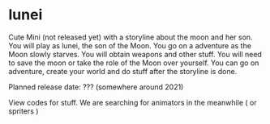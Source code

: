 # lunei


Cute Mini (not released yet) with a storyline about the moon and her son.
You will play as lunei, the son of the Moon. You go on a adventure as the Moon slowly starves. 
You will obtain weapons and other stuff. You will need to save the moon or take the role of the Moon over yourself.
You can go on adventure, create your world and do stuff after the storyline is done.

Planned release date: ??? (somewhere around 2021)


View codes for stuff.
We are searching for animators in the meanwhile ( or spriters )

